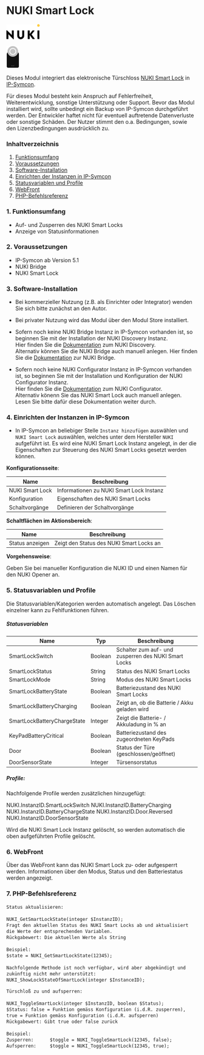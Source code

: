 # NUKI Smart Lock

[![Image](../imgs/NUKI_Logo.png)](https://nuki.io/de/)  

[![Image](../imgs/NUKI_SmartLock.png)]()  

Dieses Modul integriert das elektronische Türschloss [NUKI Smart Lock](https://nuki.io/de/smart-lock/) in [IP-Symcon](https://www.symcon.de).  

Für dieses Modul besteht kein Anspruch auf Fehlerfreiheit, Weiterentwicklung, sonstige Unterstützung oder Support.
Bevor das Modul installiert wird, sollte unbedingt ein Backup von IP-Symcon durchgeführt werden.
Der Entwickler haftet nicht für eventuell auftretende Datenverluste oder sonstige Schäden.
Der Nutzer stimmt den o.a. Bedingungen, sowie den Lizenzbedingungen ausdrücklich zu.

### Inhaltverzeichnis

1. [Funktionsumfang](#1-funktionsumfang)
2. [Voraussetzungen](#2-voraussetzungen)
3. [Software-Installation](#3-software-installation)
4. [Einrichten der Instanzen in IP-Symcon](#4-einrichten-der-instanzen-in-ip-symcon)
5. [Statusvariablen und Profile](#5-statusvariablen-und-profile)
6. [WebFront](#6-webfront)
7. [PHP-Befehlsreferenz](#7-php-befehlsreferenz)

### 1. Funktionsumfang

* Auf- und Zusperren des NUKI Smart Locks
* Anzeige von Statusinformationen

### 2. Voraussetzungen

- IP-Symcon ab Version 5.1
- NUKI Bridge
- NUKI Smart Lock

### 3. Software-Installation

- Bei kommerzieller Nutzung (z.B. als Einrichter oder Integrator) wenden Sie sich bitte zunächst an den Autor.
  
- Bei privater Nutzung wird das Modul über den Modul Store installiert.

- Sofern noch keine NUKI Bridge Instanz in IP-Symcon vorhanden ist, so beginnen Sie mit der Installation der NUKI Discovery Instanz.  
Hier finden Sie die [Dokumentation](../Discovery) zum NUKI Discovery.  
Alternativ können Sie die NUKI Bridge auch manuell anlegen. Hier finden Sie die [Dokumentation](../Bridge) zur NUKI Bridge.

- Sofern noch keine NUKI Configurator Instanz in IP-Symcon vorhanden ist, so beginnen Sie mit der Installation und Konfiguration der NUKI Configurator Instanz.  
Hier finden Sie die [Dokumentation](../Configurator) zum NUKI Configurator.  
Alternativ könenn Sie das NUKI Smart Lock auch manuell anlegen. Lesen Sie bitte dafür diese Dokumentation weiter durch.

### 4. Einrichten der Instanzen in IP-Symcon

- In IP-Symcon an beliebiger Stelle `Instanz hinzufügen` auswählen und `NUKI Smart Lock` auswählen, welches unter dem Hersteller `NUKI` aufgeführt ist. Es wird eine NUKI Smart Lock Instanz angelegt, in der die Eigenschaften zur Steuerung des NUKI Smart Locks gesetzt werden können.

__Konfigurationsseite__:

Name                                | Beschreibung
----------------------------------- | ---------------------------------
NUKI Smart Lock                     | Informationen zu NUKI Smart Lock Instanz
Konfiguration                       | Eigenschaften des NUKI Smart Locks
Schaltvorgänge                      | Definieren der Schaltvorgänge

__Schaltflächen im Aktionsbereich__:

Name                                | Beschreibung
----------------------------------- | ---------------------------------
Status anzeigen                     | Zeigt den Status des NUKI Smart Locks an

__Vorgehensweise__:  

Geben Sie bei manueller Konfiguration die NUKI ID und einen Namen für den NUKI Opener an.  

### 5. Statusvariablen und Profile

Die Statusvariablen/Kategorien werden automatisch angelegt. Das Löschen einzelner kann zu Fehlfunktionen führen.

##### Statusvariablen

Name                        | Typ       | Beschreibung
--------------------------- | --------- | ----------------
SmartLockSwitch             | Boolean   | Schalter zum auf- und zusperren des NUKI Smart Locks
SmartLockStatus             | String    | Status des NUKI Smart Locks
SmartLockMode               | String    | Modus des NUKI Smart Locks
SmartLockBatteryState       | Boolean   | Batteriezustand des NUKI Smart Locks
SmartLockBatteryCharging    | Boolean   | Zeigt an, ob die Batterie / Akku geladen wird
SmartLockBatteryChargeState | Integer   | Zeigt die Batterie- / Akkuladung in % an
KeyPadBatteryCritical       | Boolean   | Batteriezustand des zugeordneten KeyPads
Door                        | Boolean   | Status der Türe (geschlossen/geöffnet)
DoorSensorState             | Integer   | Türsensorstatus 

##### Profile:

Nachfolgende Profile werden zusätzlichen hinzugefügt:

NUKI.InstanzID.SmartLockSwitch
NUKI.InstanzID.BatteryCharging
NUKI.InstanzID.BatteryChargeState
NUKI.InstanzID.Door.Reversed
NUKI.InstanzID.DoorSensorState

Wird die NUKI Smart Lock Instanz gelöscht, so werden automatisch die oben aufgeführten Profile gelöscht.

### 6. WebFront

Über das WebFront kann das NUKI Smart Lock zu- oder aufgesperrt werden. Informationen über den Modus, Status und den Batteriestatus werden angezeigt.  
 
### 7. PHP-Befehlsreferenz

```text
Status aktualisieren:  

NUKI_GetSmartLockState(integer $InstanzID);  
Fragt den aktuellen Status des NUKI Smart Locks ab und aktualisiert die Werte der entsprechenden Variablen.  
Rückgabewert: Die aktuellen Werte als String  

Beispiel:  
$state = NUKI_GetSmartLockState(12345);  

Nachfolgende Methode ist noch verfügbar, wird aber abgekündigt und zukünftig nicht mehr unterstützt:  
NUKI_ShowLockStateOfSmartLock(integer $InstanceID);
```  

```text
Türschloß zu und aufsperren:  

NUKI_ToggleSmartLock(integer $InstanzID, boolean $Status);  
$Status: false = Funktion gemäss Konfiguration (i.d.R. zusperren), true = Funktion gemäss Konfiguration (i.d.R. aufsperren)    
Rückgabewert: Gibt true oder false zurück  

Beispiel:  
Zusperren:      $toggle = NUKI_ToggleSmartLock(12345, false);
Aufsperren:     $toggle = NUKI_ToggleSmartLock(12345, true);
```  